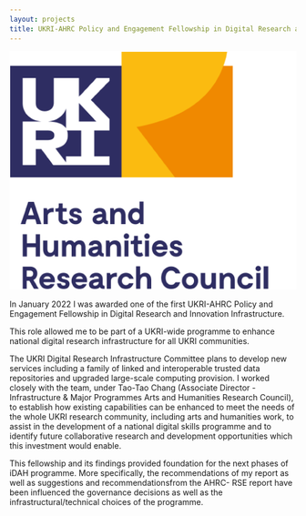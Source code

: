 ```yaml
---
layout: projects
title: UKRI-AHRC Policy and Engagement Fellowship in Digital Research and Innovation Infrastructure
---
```


<a href="https://www.ukri.org/councils/ahrc/"><img src="../images/ahrc.jpg" width="800"/></a>

In January 2022 I was awarded one of the first UKRI-AHRC Policy and Engagement Fellowship in Digital Research and Innovation Infrastructure.

This role allowed me to be part of a UKRI-wide programme to enhance national digital research infrastructure for all UKRI communities.

The UKRI Digital Research Infrastructure Committee plans to develop new services including a family of linked and interoperable trusted data repositories and upgraded large-scale computing provision. I worked closely with the team, under Tao-Tao Chang (Associate Director - Infrastructure & Major Programmes
Arts and Humanities Research Council), to establish how existing capabilities can be enhanced to meet the needs of the whole UKRI research community, including arts and humanities work, to assist in the development of a national digital skills programme and to identify future collaborative research and development opportunities which this investment would enable.

This fellowship and its findings provided foundation for the next phases of iDAH programme. More specifically, the recommendations of my report as well as suggestions and recommendationsfrom the AHRC- RSE report have been influenced the governance decisions as well as the infrastructural/technical choices of the programme.
